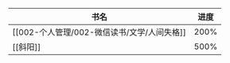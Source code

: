 | 书名       | 进度   |
| -------- | ---- |
| [[002-个人管理/002-微信读书/文学/人间失格]] | 200% |
| [[斜阳]]   | 500% |
